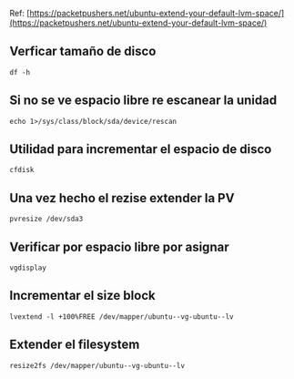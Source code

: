 Ref: [https://packetpushers.net/ubuntu-extend-your-default-lvm-space/](https://packetpushers.net/ubuntu-extend-your-default-lvm-space/)

## Verficar tamaño de disco
```df -h```

## Si no se ve espacio libre re escanear la unidad
```echo 1>/sys/class/block/sda/device/rescan```

## Utilidad para incrementar el espacio de disco
```cfdisk```

## Una vez hecho el rezise extender la PV
```pvresize /dev/sda3```

## Verificar por espacio libre por asignar
```vgdisplay```

## Incrementar el size block
```lvextend -l +100%FREE /dev/mapper/ubuntu--vg-ubuntu--lv```

## Extender el filesystem
```resize2fs /dev/mapper/ubuntu--vg-ubuntu--lv```
